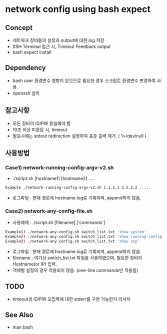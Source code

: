 network config using bash expect
================================

## Concept
 - 네트워크 장비들의 설정과 output에 대한 log 저장
 - SSH Terminal 접근 시, Timeout Feedback output
 - bash expect install

## Dependency
 - bash user 환경변수 영향이 있으므로 필요한 경우 스크립트 환경변수 변경하여 사용.
 - openssh 설치

## 참고사항
 - 모든 장비의 ID/PW 동일해야 함
 - 10초 이상 미응답 시, timeout
 - 필요시에는 stdout redirection 설정하여 표준 출력 제거. ( 1>/dev/null )

## 사용방법

### Case1) network-running-config-argv-v2.sh
 - ./script.sh [hostname1] [hostname2] ..... 
```bash
Example ./network-running-config-argv-v2.sh 1.1.1.1 2.2.2.2 .....
```
 - 로그파일 : 현재 경로에 hostname.log로 기록되며, append하지 않음.

### Case2) network-any-config-file.sh
 - 사용예제 : ./script.sh [filename] ['commands']
```bash
Example1) ./network-any-config.sh switch_list.txt 'show system'
Example2) ./network-any-config.sh switch_list.txt 'show running-config'
Example3) ./network-any-config.sh switch_list.txt 'show arp'
```
 - 로그파일 : 현재 경로에 hostname.log로 기록되며, append하지 않음.
 - filename : 여기선 switch_list.txt 파일을 사용하였으며, 필요한 장비의 Hostname(or IP) 입력.
 - 객체형 설정의 경우 적용되지 않음. (one-line commands만 적용됨)

## TODO
 - timeout과 ID/PW 오입력에 대한 stderr를 구현 가능한지 리서치

## See Also
 - man bash
